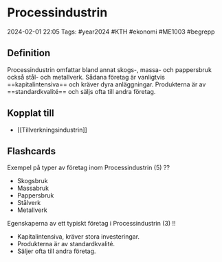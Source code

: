 # Processindustrin

2024-02-01 22:05
Tags: #year2024 #KTH #ekonomi #ME1003 #begrepp

## Definition

Processindustrin omfattar bland annat skogs-, massa- och pappersbruk också stål- och metallverk. Sådana företag är vanligtvis ==kapitalintensiva== och kräver dyra anläggningar. Produkterna är av ==standardkvalité== och säljs ofta till andra företag.

## Kopplat till

- [[Tillverkningsindustrin]]

## Flashcards

Exempel på typer av företag inom Processindustrin (5)
??
- Skogsbruk
- Massabruk
- Pappersbruk
- Stålverk
- Metallverk

Egenskaperna av ett typiskt företag i Processindustrin (3)
!!
- Kapitalintensiva, kräver stora investeringar.
- Produkterna är av standardkvalité.
- Säljer ofta till andra företag.

